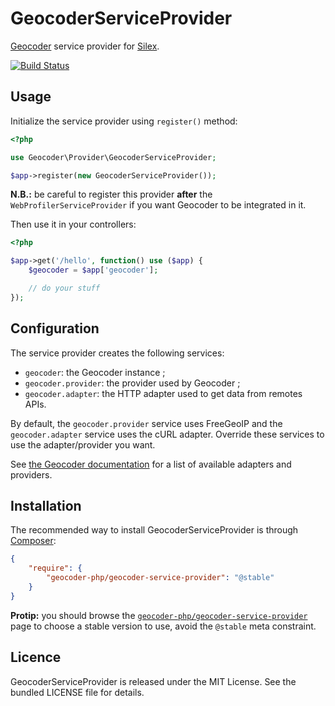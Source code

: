 GeocoderServiceProvider
=======================

[Geocoder](http://geocoder-php.org/Geocoder/) service provider for
[Silex](http://silex.sensiolabs.org/).

[![Build
Status](https://travis-ci.org/geocoder-php/GeocoderServiceProvider.png)](https://travis-ci.org/geocoder-php/GeocoderServiceProvider)


## Usage

Initialize the service provider using `register()` method:

```php
<?php

use Geocoder\Provider\GeocoderServiceProvider;

$app->register(new GeocoderServiceProvider());
```

**N.B.:** be careful to register this provider __after__ the
`WebProfilerServiceProvider` if you want Geocoder to be integrated in it.

Then use it in your controllers:

```php
<?php

$app->get('/hello', function() use ($app) {
    $geocoder = $app['geocoder'];

    // do your stuff
});
```


## Configuration

The service provider creates the following services:

  * `geocoder`: the Geocoder instance ;
  * `geocoder.provider`: the provider used by Geocoder ;
  * `geocoder.adapter`: the HTTP adapter used to get data from remotes APIs.

By default, the `geocoder.provider` service uses FreeGeoIP and the
`geocoder.adapter` service uses the cURL adapter. Override these services to use
the adapter/provider you want.

See [the Geocoder documentation](http://geocoder-php.org/Geocoder/) for a list
of available adapters and providers.


## Installation

The recommended way to install GeocoderServiceProvider is through
[Composer](http://getcomposer.org/):

``` json
{
    "require": {
        "geocoder-php/geocoder-service-provider": "@stable"
    }
}
```

**Protip:** you should browse the
[`geocoder-php/geocoder-service-provider`](https://packagist.org/packages/geocoder-php/geocoder-service-provider)
page to choose a stable version to use, avoid the `@stable` meta constraint.


## Licence

GeocoderServiceProvider is released under the MIT License. See the bundled
LICENSE file for details.
